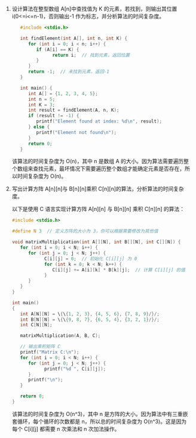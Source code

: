 1. 设计算法在整型数组 A[n]中查找值为 K 的元素，若找到，则输出其位置 i(0<=i<=n-1)，否则输出-1 作为标志，并分析算法的时间复杂度。

   ```c
      #include <stdio.h>

      int findElement(int A[], int n, int K) {
         for (int i = 0; i < n; i++) {
            if (A[i] == K) {
                  return i;  // 找到元素，返回位置
            }
         }
         return -1;  // 未找到元素，返回-1
      }

      int main() {
         int A[] = {1, 2, 3, 4, 5};
         int n = 5;
         int K = 3;
         int result = findElement(A, n, K);
         if (result != -1) {
            printf("Element found at index: %d\n", result);
         } else {
            printf("Element not found\n");
         }
         return 0;
      }
   ```

   该算法的时间复杂度为 O(n)，其中 n 是数组 A 的大小。因为算法需要遍历整个数组来查找元素，最坏情况下需要遍历整个数组才能确定元素是否存在，所以时间复杂度为 O(n)。

2. 写出计算方阵 A[n][n]与 B[n][n]乘积 C[n][n]的算法，分析算法的时间复杂度。

   以下是使用 C 语言实现计算方阵 A[n][n] 与 B[n][n] 乘积 C[n][n] 的算法：

   ```c
   #include <stdio.h>

   #define N 3  // 定义方阵的大小为 3，你可以根据需要修改为其他值

   void matrixMultiplication(int A[][N], int B[][N], int C[][N]) {
      for (int i = 0; i < N; i++) {
         for (int j = 0; j < N; j++) {
               C[i][j] = 0;  // 初始化 C[i][j] 为 0
               for (int k = 0; k < N; k++) {
                  C[i][j] += A[i][k] * B[k][j];  // 计算 C[i][j] 的值
               }
         }
      }
   }

   int main()
   {
      int A[N][N] = \{\{1, 2, 3}, {4, 5, 6}, {7, 8, 9}/}/;
      int B[N][N] = \{\{9, 8, 7}, {6, 5, 4}, {3, 2, 1}/}/;
      int C[N][N];

      matrixMultiplication(A, B, C);

      // 输出乘积矩阵 C
      printf("Matrix C:\n");
      for (int i = 0; i < N; i++) {
         for (int j = 0; j < N; j++) {
               printf("%d ", C[i][j]);
         }
         printf("\n");
      }

      return 0;
   }

   ```

   该算法的时间复杂度为 O(n^3)，其中 n 是方阵的大小。因为算法中有三重嵌套循环，每个循环的次数都是 n，所以总的时间复杂度为 O(n^3)。这是因为每个 C[i][j] 都需要 n 次乘法和 n 次加法操作。
